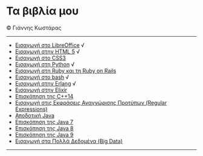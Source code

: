 # Τα βιβλία μου  
© Γιάννης Κωστάρας

---

* [Εισαγωγή στο LibreOffice](LibreOffice/README.md) √
* [Εισαγωγή στην HTML 5](HTML5/README.md) √
* [Εισαγωγή στο CSS3](CSS3/README.md)
* [Εισαγωγή στη Python](Python/README.md) √
* [Εισαγωγή στη Ruby και τη Ruby on Rails](Ruby/README.md)
* [Εισαγωγή στο bash](Bash/README.md) √
* [Εισαγωγή στην Erlang](Erlang/README.md) √
* [Εισαγωγή στην Elixir](Elixir/README.md)
* [Επισκόπηση της C++14](Cpp/README.md)
* [Εισαγωγή στις Εκφράσεις Αναγνώρισης Προτύπων (Regular Expressions)](Regex/README.md)
* [Αποδοτική Java](Java/JavaPerformance/README.md)
* [Επισκόπηση της Java 7](Java/Java7/README.md)
* [Επισκόπηση της Java 8](Java/Java8/README.md)
* [Επισκόπηση της Java 9](Java/Java9/README.md)
* [Εισαγωγή στα Πολλά Δεδομένα (Big Data)](BigData/README.md)

---